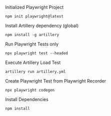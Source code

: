 Initialized Playwright Project
	
 	npm init playwright@latest

Install Artillery dependency (global)
	
 	npm install -g artillery

Run Playwright Tests only
	
 	npx playwright test --headed

Execute Artillery Load Test
	
 	artillery run artillery.yml

Create Playwright Test from Playwright Recorder

	npx playwright codegen
Install Dependencies

	npm install
